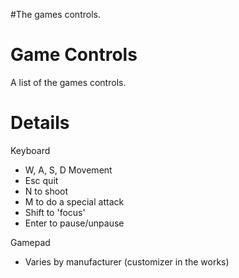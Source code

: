 #The games controls.

# Game Controls #
A list of the games controls.

# Details #

Keyboard

  * W, A, S, D Movement
  * Esc quit
  * N to shoot
  * M to do a special attack
  * Shift to 'focus'
  * Enter to pause/unpause

Gamepad

  * Varies by manufacturer (customizer in the works)
